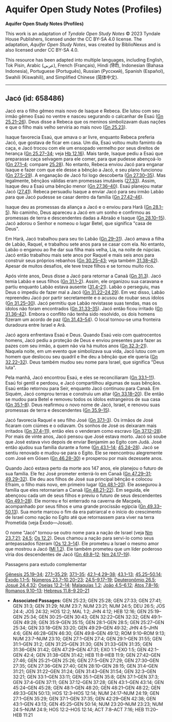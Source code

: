 # Aquifer Open Study Notes (Profiles)

**Aquifer Open Study Notes (Profiles)**

This work is an adaptation of *Tyndale Open Study Notes* © 2023 Tyndale House Publishers, licensed under the CC BY\-SA 4\.0 license. The adaptation, *Aquifer Open Study Notes*, was created by BiblioNexus and is also licensed under CC BY\-SA 4\.0\.

This resource has been adapted into multiple languages, including English, Tok Pisin, Arabic (عربي), French (Français), Hindi (हिंदी), Indonesian (Bahasa Indonesia), Portuguese (Português), Russian (Русский), Spanish (Español), Swahili (Kiswahili), and Simplified Chinese (简体中文).



--------------------------------

## Jacó (id: 658486)

Jacó era o filho gêmeo mais novo de Isaque e Rebeca. Ele lutou com seu irmão gêmeo Esaú no ventre e nasceu segurando o calcanhar de Esaú ([Gn 25\.21–26](https://ref.ly/Gen25:21-Gen25:26)). Deus disse a Rebeca que os meninos simbolizavam duas nações e que o filho mais velho serviria ao mais novo ([Gn 25\.23](https://ref.ly/Gen25:23)).

Isaque favorecia Esaú, que amava o ar livre, enquanto Rebeca preferia Jacó, que gostava de ficar em casa. Um dia, Esaú voltou muito faminto da caça, e Jacó trocou com ele um ensopado vermelho por seus direitos de herança ([Gn 25\.27–34](https://ref.ly/Gen25:27-Gen25:34); veja [Hb 12\.16](https://ref.ly/Heb12:16)). Mais tarde, Isaque pediu a Esaú que preparasse caça selvagem para ele comer, para que pudesse abençoá\-lo ([Gn 27\.1–4](https://ref.ly/Gen27:1-Gen27:4); compare [25\.28](https://ref.ly/Gen25:28)). No entanto, Rebeca enviou Jacó para enganar Isaque e fazer com que ele desse a bênção a Jacó, e seu plano funcionou ([Gn 27\.5–29](https://ref.ly/Gen27:5-Gen27:29)). A enganação de Jacó foi logo descoberta ([Gn 27\.30–35](https://ref.ly/Gen27:30-Gen27:35)). Mas legalmente, bênçãos válidas eram promessas imutáveis ([27\.33](https://ref.ly/Gen27:33)). Assim, Isaque deu a Esaú uma bênção menor ([Gn 27\.36–40](https://ref.ly/Gen27:36-Gen27:40)). Esaú planejou matar Jacó ([27\.41](https://ref.ly/Gen27:41)). Rebeca persuadiu Isaque a enviar Jacó para seu irmão Labão para que Jacó pudesse se casar dentro da família ([Gn 27\.42–46](https://ref.ly/Gen27:42-Gen27:46)).

Isaque deu as promessas da aliança a Jacó e o enviou para Harã ([Gn 28\.1–5](https://ref.ly/Gen28:1-Gen28:5)). No caminho, Deus apareceu a Jacó em um sonho e confirmou as promessas de terra e descendentes dadas a Abraão e Isaque ([Gn 28\.10–15](https://ref.ly/Gen28:10-Gen28:15)). Jacó adorou o Senhor e nomeou o lugar Betel, que significa "casa de Deus".

Em Harã, Jacó trabalhou para seu tio Labão ([Gn 29–31](https://ref.ly/Gen29:1-Gen31:55)). Jacó amava a filha de Labão, Raquel, e trabalhou sete anos para se casar com ela. No entanto, Labão o enganou ao lhe dar sua filha mais velha, Lia, na noite de núpcias. Jacó então trabalhou mais sete anos por Raquel e mais seis anos para construir seus próprios rebanhos ([Gn 30\.25–43](https://ref.ly/Gen30:25-Gen30:43); veja também [31\.38–42](https://ref.ly/Gen31:38-Gen31:42)). Apesar de muitos desafios, ele teve treze filhos e se tornou muito rico.

Após vinte anos, Deus disse a Jacó para retornar a Canaã ([Gn 31\.3](https://ref.ly/Gen31:3)). Jacó temia Labão e seus filhos ([Gn 31\.1–2](https://ref.ly/Gen31:1-Gen31:2)). Assim, ele organizou sua caravana e partiu enquanto Labão estava ausente ([31\.4–21](https://ref.ly/Gen31:4-Gen31:21)). Labão o perseguiu, mas Deus o impediu de fazer mal a Jacó ([Gn 31\.22–24](https://ref.ly/Gen31:22-Gen31:24),[29](https://ref.ly/Gen31:29)). Em vez disso, Labão repreendeu Jacó por partir secretamente e o acusou de roubar seus ídolos ([Gn 31\.25–30](https://ref.ly/Gen31:25-Gen31:30)). Jacó permitiu que Labão revistasse suas tendas, mas os ídolos não foram encontrados ([Gn 31\.33–35](https://ref.ly/Gen31:33-Gen31:35)). Jacó então ficou irritado ([Gn 31\.36–42](https://ref.ly/Gen31:36-Gen31:42)). Embora o conflito não tenha sido resolvido, os dois homens fizeram um acordo de paz ([Gn 31\.43–54](https://ref.ly/Gen31:43-Gen31:54)). O local tornou\-se uma fronteira duradoura entre Israel e Arã.

Jacó agora enfrentava Esaú e Deus. Quando Esaú veio com quatrocentos homens, Jacó pediu a proteção de Deus e enviou presentes para fazer as pazes com seu irmão, a quem não via há muitos anos ([Gn 32\.3–21](https://ref.ly/Gen32:3-Gen32:21)). Naquela noite, em um evento que simbolizava sua vida, Jacó lutou com um homem que deslocou seu quadril e lhe deu a bênção que ele queria ([Gn 32\.22–32](https://ref.ly/Gen32:22-Gen32:32)). Deus também mudou seu nome para Israel, que significa "Deus luta".

Pela manhã, Jacó encontrou Esaú, e eles se reconciliaram ([Gn 33\.1–11](https://ref.ly/Gen33:1-Gen33:11)). Esaú foi gentil e perdoou, e Jacó compartilhou algumas de suas bênçãos. Esaú então retornou para Seir, enquanto Jacó continuou para Canaã. Em Siquém, Jacó comprou terras e construiu um altar ([Gn 33\.18–20](https://ref.ly/Gen33:18-Gen33:20)). Ele então se mudou para Betel e removeu todos os ídolos estrangeiros de sua casa ([Gn 35\.1–8](https://ref.ly/Gen35:1-Gen35:8)). Deus reafirmou o novo nome de Jacó, Israel, e renovou suas promessas de terra e descendentes ([Gn 35\.9–15](https://ref.ly/Gen35:9-Gen35:15)).

Jacó favorecia Raquel e seu filho José ([Gn 37\.1–3](https://ref.ly/Gen37:1-Gen37:3)). Os irmãos de José ficaram com ciúmes e o odiavam. Os sonhos de José os deixaram mais irritados ([Gn 37\.4–11](https://ref.ly/Gen37:4-Gen37:11)), então eles o venderam como escravo ([Gn 37\.12–28](https://ref.ly/Gen37:12-Gen37:28)). Por mais de vinte anos, Jacó pensou que José estava morto. Jacó só soube que José estava vivo depois de enviar Benjamim ao Egito com Judá. José então ajudou sua família durante a fome ([Gn 43\.1–14](https://ref.ly/Gen43:1-Gen43:14); [45\.24–28](https://ref.ly/Gen45:24-Gen45:28)). Jacó se sentiu renovado e mudou\-se para o Egito. Ele se reencontrou alegremente com José em Gósen ([Gn 46\.28–30](https://ref.ly/Gen46:28-Gen46:30)) e prosperou por mais dezessete anos.

Quando Jacó estava perto da morte aos 147 anos, ele planejou o futuro de sua família. Ele fez José prometer enterrá\-lo em Canaã ([Gn 47\.29–31](https://ref.ly/Gen47:29-Gen47:31); [49\.29–32](https://ref.ly/Gen49:29-Gen49:32)). Ele deu aos filhos de José sua principal bênção e colocou Efraim, o filho mais novo, em primeiro lugar ([Gn 48\.1–20](https://ref.ly/Gen48:1-Gen48:20)). Ele assegurou à família que eles retornariam a Canaã ([Gn 48\.21–22](https://ref.ly/Gen48:21-Gen48:22)). Em seguida, ele abençoou cada um de seus filhos e previu o futuro de seus descendentes ([Gn 49\.1–28](https://ref.ly/Gen49:1-Gen49:28)). Ele morreu e foi enterrado na caverna de Macpela, acompanhado por seus filhos e uma grande procissão egípcia ([Gn 49\.33–50\.13](https://ref.ly/Gen49:33-Gen50:13)). Sua morte marcou o fim da era patriarcal e o início do crescimento de Israel como nação no Egito até que retornassem para viver na terra Prometida (veja Êxodo—Josué).

O nome "Jacó" tornou\-se outro nome para a nação de Israel (veja [Nm 23\.7](https://ref.ly/Num23:7),[21](https://ref.ly/Num23:21); [24\.5](https://ref.ly/Num24:5); [Os 12\.2](https://ref.ly/Hos12:2)). Deus chamou a nação para servi\-lo como seus antepassados fizeram ([Os 12\.3–14](https://ref.ly/Hos12:3-Hos12:14)). Ele prometeu a Israel o mesmo amor que mostrou a Jacó ([Ml 1\.2](https://ref.ly/Mal1:2)). Ele também prometeu que um líder poderoso viria dos descendentes de Jacó ([Gn 49\.8–12](https://ref.ly/Gen49:8-Gen49:12); [Nm 24\.17–19](https://ref.ly/Num24:17-Num24:19)).

Passagens para estudo complementar

[Gênesis 25\.19–34](https://ref.ly/Gen25:19-Gen25:34); [27\.1–35\.29](https://ref.ly/Gen27:1-Gen35:29); [37\.1–35](https://ref.ly/Gen37:1-Gen37:35); [42\.1–4](https://ref.ly/Gen42:1-Gen42:4),[29–38](https://ref.ly/Gen42:29-Gen42:38); [43\.1–13](https://ref.ly/Gen43:1-Gen43:13); [45\.25–50\.14](https://ref.ly/Gen45:25-Gen50:14); [Êxodo 1\.1–5](https://ref.ly/Exod1:1-Exod1:5); [Números 23\.7–10](https://ref.ly/Num23:7-Num23:10),[20–23](https://ref.ly/Num23:20-Num23:23); [24\.5–9](https://ref.ly/Num24:5-Num24:9),[17–19](https://ref.ly/Num24:17-Num24:19); [Deuteronômio 26\.5](https://ref.ly/Deut26:5); [Josué 24\.4](https://ref.ly/Josh24:4),[32](https://ref.ly/Josh24:32); [Oseias 12\.2–14](https://ref.ly/Hos12:2-Hos12:14); [Malaquias 1\.2](https://ref.ly/Mal1:2); [João 4\.5–6](https://ref.ly/John4:5-John4:6),[12](https://ref.ly/John4:12); [Atos 7\.8–16](https://ref.ly/Acts7:8-Acts7:16); [Romanos 9\.10–13](https://ref.ly/Rom9:10-Rom9:13); [Hebreus 11\.8–9](https://ref.ly/Heb11:8-Heb11:9),[20–21](https://ref.ly/Heb11:20-Heb11:21)

* **Associated Passages:** GEN 25:23; GEN 25:28; GEN 27:33; GEN 27:41; GEN 31:3; GEN 31:29; NUM 23:7; NUM 23:21; NUM 24:5; DEU 26:5; JOS 24:4; JOS 24:32; HOS 12:2; MAL 1:2; JHN 4:12; HEB 12:16; GEN 25:19–GEN 25:34; GEN 30:25–GEN 30:43; GEN 32:22–GEN 32:32; GEN 49:1–GEN 49:28; GEN 35:9–GEN 35:15; GEN 28:1–GEN 28:5; GEN 25:27–GEN 25:34; GEN 33:18–GEN 33:20; GEN 49:29–GEN 49:32; JHN 4:5–JHN 4:6; GEN 46:28–GEN 46:30; GEN 49:8–GEN 49:12; ROM 9:10–ROM 9:13; NUM 23:7–NUM 23:10; GEN 27:1–GEN 27:4; GEN 29:1–GEN 31:55; GEN 31:1–GEN 31:2; GEN 31:25–GEN 31:30; GEN 31:33–GEN 31:35; GEN 31:36–GEN 31:42; GEN 47:29–GEN 47:31; EXO 1:1–EXO 1:5; GEN 42:1–GEN 42:4; GEN 31:38–GEN 31:42; HEB 11:8–HEB 11:9; GEN 27:42–GEN 27:46; GEN 25:21–GEN 25:26; GEN 27:5–GEN 27:29; GEN 27:30–GEN 27:35; GEN 27:36–GEN 27:40; GEN 28:10–GEN 28:15; GEN 31:4–GEN 31:21; GEN 31:22–GEN 31:24; GEN 31:43–GEN 31:54; GEN 32:3–GEN 32:21; GEN 33:1–GEN 33:11; GEN 35:1–GEN 35:8; GEN 37:1–GEN 37:3; GEN 37:4–GEN 37:11; GEN 37:12–GEN 37:28; GEN 43:1–GEN 43:14; GEN 45:24–GEN 45:28; GEN 48:1–GEN 48:20; GEN 48:21–GEN 48:22; GEN 49:33–GEN 50:13; HOS 12:3–HOS 12:14; NUM 24:17–NUM 24:19; GEN 27:1–GEN 35:29; GEN 37:1–GEN 37:35; GEN 42:29–GEN 42:38; GEN 43:1–GEN 43:13; GEN 45:25–GEN 50:14; NUM 23:20–NUM 23:23; NUM 24:5–NUM 24:9; HOS 12:2–HOS 12:14; ACT 7:8–ACT 7:16; HEB 11:20–HEB 11:21

